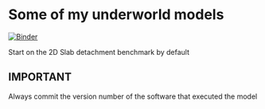 # Some of my underworld models

[![Binder](https://mybinder.org/badge_logo.svg)](https://mybinder.org/v2/gh/julesghub/uw_models/master?filepath=.%2Fworkspace%2FSlabDetachment%2FSlabDetachment_B.ipynb)

Start on the 2D Slab detachment benchmark by default

## IMPORTANT
Always commit the version number of the software that executed the model
